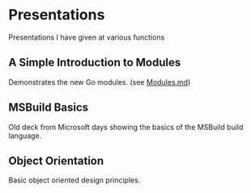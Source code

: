 # Presentations
Presentations I have given at various functions

## A Simple Introduction to Modules

Demonstrates the new Go modules. (see [Modules.md](Modules.md))

## MSBuild Basics

Old deck from Microsoft days showing the basics of the MSBuild build language.

## Object Orientation

Basic object oriented design principles.

